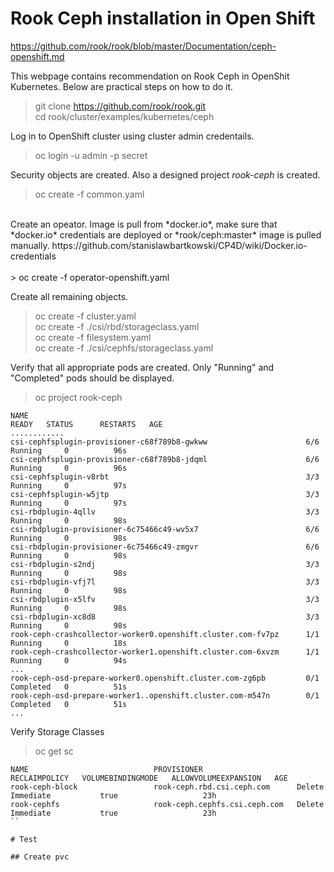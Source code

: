 # Rook Ceph installation in Open Shift

https://github.com/rook/rook/blob/master/Documentation/ceph-openshift.md<br>

This webpage contains recommendation on Rook Ceph in OpenShit Kubernetes. Below are practical steps on how to do it.

> git clone https://github.com/rook/rook.git<br>
> cd rook/cluster/examples/kubernetes/ceph<br>

Log in to OpenShift cluster using cluster admin credentails.

> oc login -u admin -p secret<br>

Security objects are created. Also a designed project *rook-ceph* is created.
>oc create -f common.yaml<br>
<br>
Create an opeator. Image is pull from *docker.io*, make sure that *docker.io* credentials are deployed or *rook/ceph:master* image is pulled manually. https://github.com/stanislawbartkowski/CP4D/wiki/Docker.io-credentials<br>
<br>
> oc create -f operator-openshift.yaml<br>

Create all remaining objects.<br>
> oc create -f cluster.yaml<br>
> oc create -f ./csi/rbd/storageclass.yaml<br>
> oc create -f filesystem.yaml<br>
> oc create -f ./csi/cephfs/storageclass.yaml<br>

Verify that all appropriate pods are created. Only "Running" and "Completed" pods should be displayed.<br>

> oc project rook-ceph<br>
```
NAME                                                              READY   STATUS      RESTARTS   AGE
............
csi-cephfsplugin-provisioner-c68f789b8-gwkww                      6/6     Running     0          96s
csi-cephfsplugin-provisioner-c68f789b8-jdqml                      6/6     Running     0          96s
csi-cephfsplugin-v8rbt                                            3/3     Running     0          97s
csi-cephfsplugin-w5jtp                                            3/3     Running     0          97s
csi-rbdplugin-4qllv                                               3/3     Running     0          98s
csi-rbdplugin-provisioner-6c75466c49-wv5x7                        6/6     Running     0          98s
csi-rbdplugin-provisioner-6c75466c49-zmgvr                        6/6     Running     0          98s
csi-rbdplugin-s2ndj                                               3/3     Running     0          98s
csi-rbdplugin-vfj7l                                               3/3     Running     0          98s
csi-rbdplugin-x5lfv                                               3/3     Running     0          98s
csi-rbdplugin-xc8d8                                               3/3     Running     0          98s
rook-ceph-crashcollector-worker0.openshift.cluster.com-fv7pz      1/1     Running     0          18s
rook-ceph-crashcollector-worker1.openshift.cluster.com-6xvzm      1/1     Running     0          94s
...
rook-ceph-osd-prepare-worker0.openshift.cluster.com-zg6pb         0/1     Completed   0          51s
rook-ceph-osd-prepare-worker1..openshift.cluster.com-m547n        0/1     Completed   0          51s
...
```

Verify Storage Classes<br>

>oc get sc
```
NAME                            PROVISIONER                     RECLAIMPOLICY   VOLUMEBINDINGMODE   ALLOWVOLUMEEXPANSION   AGE
rook-ceph-block                 rook-ceph.rbd.csi.ceph.com      Delete          Immediate           true                   23h
rook-cephfs                     rook-ceph.cephfs.csi.ceph.com   Delete          Immediate           true                   23h
``

# Test

## Create pvc





